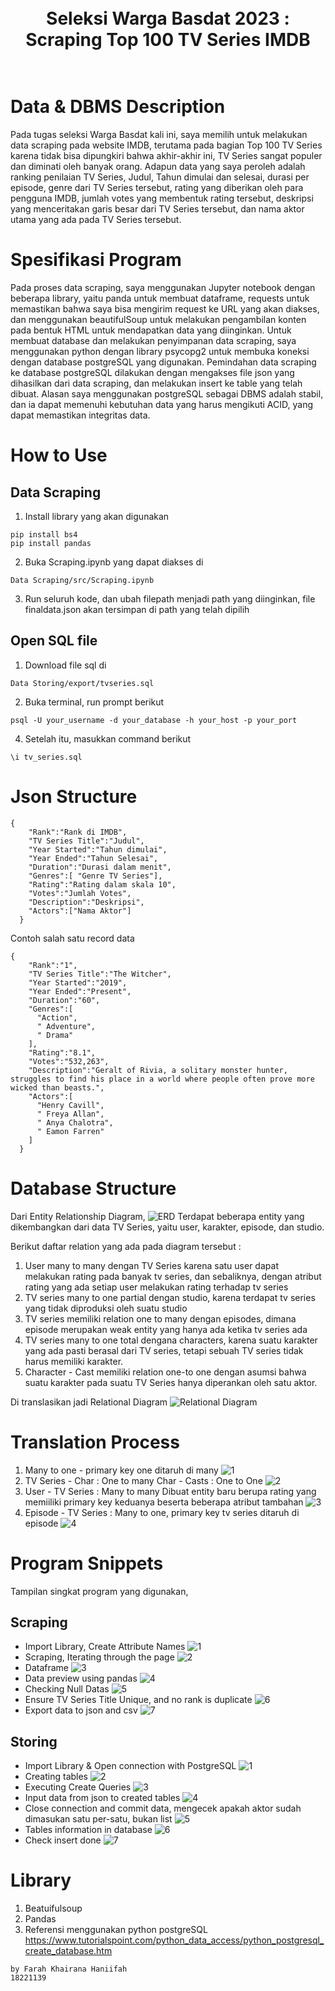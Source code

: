 <h1 align="center">
  <br>
  Seleksi Warga Basdat 2023 : Scraping Top 100 TV Series IMDB
  <br>
  <br>
</h1>

# Data & DBMS Description 
Pada tugas seleksi Warga Basdat kali ini, saya memilih untuk melakukan data scraping pada website IMDB, terutama pada bagian Top 100 TV Series karena tidak bisa dipungkiri bahwa akhir-akhir ini, TV Series sangat populer dan diminati oleh banyak orang. Adapun data yang saya peroleh adalah ranking penilaian TV Series, Judul, Tahun dimulai dan selesai, durasi per episode, genre dari TV Series tersebut, rating yang diberikan oleh para pengguna IMDB, jumlah votes yang membentuk rating tersebut, deskripsi yang menceritakan garis besar dari TV Series tersebut, dan nama aktor utama yang ada pada TV Series tersebut.

# Spesifikasi Program
Pada proses data scraping, saya menggunakan Jupyter notebook dengan beberapa library, yaitu panda untuk membuat dataframe, requests untuk memastikan bahwa saya bisa mengirim request ke URL yang akan diakses, dan menggunakan beautifulSoup untuk melakukan pengambilan konten pada bentuk HTML untuk mendapatkan data yang diinginkan. Untuk membuat database dan melakukan penyimpanan data scraping, saya menggunakan python dengan library psycopg2 untuk membuka koneksi dengan  database postgreSQL yang digunakan. Pemindahan data scraping ke database postgreSQL dilakukan dengan mengakses file json yang dihasilkan dari data scraping, dan melakukan insert ke table yang telah dibuat. Alasan saya menggunakan postgreSQL sebagai DBMS adalah stabil, dan ia dapat memenuhi kebutuhan data yang harus mengikuti ACID, yang dapat memastikan integritas data.  

# How to Use
## Data Scraping
1. Install library yang akan digunakan
```
pip install bs4
pip install pandas
```
2. Buka Scraping.ipynb yang dapat diakses di
```
Data Scraping/src/Scraping.ipynb
```
3. Run seluruh kode, dan ubah filepath menjadi path yang diinginkan, file finaldata.json akan tersimpan di path yang telah dipilih

## Open SQL file
1. Download file sql di 
```
Data Storing/export/tvseries.sql
```
2. Buka terminal, run prompt berikut
 ```
psql -U your_username -d your_database -h your_host -p your_port
```
4. Setelah itu, masukkan command berikut
```
\i tv_series.sql
```
# Json Structure
```
{
    "Rank":"Rank di IMDB",
    "TV Series Title":"Judul",
    "Year Started":"Tahun dimulai",
    "Year Ended":"Tahun Selesai",
    "Duration":"Durasi dalam menit",
    "Genres":[ "Genre TV Series"],
    "Rating":"Rating dalam skala 10",
    "Votes":"Jumlah Votes",
    "Description":"Deskripsi",
    "Actors":["Nama Aktor"]
  }
```

Contoh salah satu record data
```
{
    "Rank":"1",
    "TV Series Title":"The Witcher",
    "Year Started":"2019",
    "Year Ended":"Present",
    "Duration":"60",
    "Genres":[
      "Action",
      " Adventure",
      " Drama"
    ],
    "Rating":"8.1",
    "Votes":"532,263",
    "Description":"Geralt of Rivia, a solitary monster hunter, struggles to find his place in a world where people often prove more wicked than beasts.",
    "Actors":[
      "Henry Cavill",
      " Freya Allan",
      " Anya Chalotra",
      " Eamon Farren"
    ]
  }
```
# Database Structure
Dari Entity Relationship Diagram,
![ERD](https://github.com/rnakhi/Seleksi-2023-Tugas-1/blob/main/Data%20Storing/design/ERD.png)
Terdapat beberapa entity yang dikembangkan dari data TV Series, yaitu user, karakter, episode, dan studio.

Berikut daftar relation yang ada pada diagram tersebut : 
1. User many to many dengan TV Series karena satu user dapat melakukan rating pada banyak tv series, dan sebaliknya, dengan atribut rating yang ada setiap user melakukan rating terhadap tv series
2. TV series many to one partial dengan studio, karena terdapat tv series yang tidak diproduksi oleh suatu studio
3. TV series memiliki relation one to many dengan episodes, dimana episode merupakan weak entity yang hanya ada ketika tv series ada
4. TV series many to one total dengana characters, karena suatu karakter yang ada pasti berasal dari TV series, tetapi sebuah TV series tidak harus memiliki karakter.
5. Character - Cast memiliki relation one-to one dengan asumsi bahwa suatu karakter pada suatu TV Series hanya diperankan oleh satu aktor.
   
Di translasikan jadi Relational Diagram
![Relational Diagram](https://github.com/rnakhi/Seleksi-2023-Tugas-1/blob/main/Data%20Storing/design/Relational.png)

# Translation Process
1. Many to one - primary key one ditaruh di many
![1](https://github.com/rnakhi/Seleksi-2023-Tugas-1/blob/main/Data%20Storing/design/Translation%201.png)
2. TV Series - Char : One to many
Char - Casts : One to One
![2](https://github.com/rnakhi/Seleksi-2023-Tugas-1/blob/main/Data%20Storing/design/Translation%202.png)
3. User - TV Series : Many to many
Dibuat entity baru berupa rating yang memiiliki primary key keduanya beserta beberapa atribut tambahan
![3](https://github.com/rnakhi/Seleksi-2023-Tugas-1/blob/main/Data%20Storing/design/Translation%203.png)
4. Episode - TV Series : Many to one, primary key tv series ditaruh di episode
![4](https://github.com/rnakhi/Seleksi-2023-Tugas-1/blob/main/Data%20Storing/design/Translation%204.png)

# Program Snippets
Tampilan singkat program yang digunakan,

## Scraping
- Import Library, Create Attribute Names
![1](https://github.com/rnakhi/Seleksi-2023-Tugas-1/blob/main/Data%20Scraping/screenshot/Import%20Library%2C%20Create%20Attribute%20Names.png)
- Scraping, Iterating through the page
![2](https://github.com/rnakhi/Seleksi-2023-Tugas-1/blob/main/Data%20Scraping/screenshot/Scraping%2C%20Iterating%20through%20the%20page.png)
- Dataframe
![3](https://github.com/rnakhi/Seleksi-2023-Tugas-1/blob/main/Data%20Scraping/screenshot/Dataframe.png)
- Data preview using pandas
![4](https://github.com/rnakhi/Seleksi-2023-Tugas-1/blob/main/Data%20Scraping/screenshot/Data%20preview%20using%20pandas.png)
- Checking Null Datas
![5](https://github.com/rnakhi/Seleksi-2023-Tugas-1/blob/main/Data%20Scraping/screenshot/Checking%20Null%20Datas.png)
- Ensure TV Series Title Unique, and no rank is duplicate
![6](https://github.com/rnakhi/Seleksi-2023-Tugas-1/blob/main/Data%20Scraping/screenshot/Ensure%20TV%20Series%20Title%20Unique%2C%20and%20no%20rank%20is%20duplicate.png)
- Export data to json and csv
![7](https://github.com/rnakhi/Seleksi-2023-Tugas-1/blob/main/Data%20Scraping/screenshot/Export%20data%20to%20json%20and%20csv.png)

## Storing
- Import Library & Open connection with PostgreSQL 
![1](https://github.com/rnakhi/Seleksi-2023-Tugas-1/blob/main/Data%20Storing/screenshot/Import%20Library%20%26%20Open%20connection%20with%20PostgreSQL.png)
- Creating tables
![2](https://github.com/rnakhi/Seleksi-2023-Tugas-1/blob/main/Data%20Storing/screenshot/Creating%20TABLES.png)
- Executing Create Queries
![3](https://github.com/rnakhi/Seleksi-2023-Tugas-1/blob/main/Data%20Storing/screenshot/Executing%20Create%20Queries.png)
- Input data from json to created tables
![4](https://github.com/rnakhi/Seleksi-2023-Tugas-1/blob/main/Data%20Storing/screenshot/Input%20data%20from%20json%20to%20created%20tables.png)
- Close connection and commit data, mengecek apakah aktor sudah dimasukan satu per-satu, bukan list
![5](https://github.com/rnakhi/Seleksi-2023-Tugas-1/blob/main/Data%20Storing/screenshot/Close%20connection%20and%20commit%20data.png)
- Tables information in database
![6](https://github.com/rnakhi/Seleksi-2023-Tugas-1/blob/main/Data%20Storing/screenshot/Tables%20information%20in%20database.png)
- Check insert done
![7](https://github.com/rnakhi/Seleksi-2023-Tugas-1/blob/main/Data%20Storing/screenshot/Check%20insert%20done.png)

# Library
1. Beatuifulsoup
2. Pandas
3. Referensi menggunakan python postgreSQL https://www.tutorialspoint.com/python_data_access/python_postgresql_create_database.htm

```
by Farah Khairana Haniifah
18221139
```
